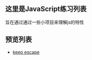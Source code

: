 ## 这里是JavaScript练习列表
旨在通过通过一些小项目来理解js的特性

## 预览列表
*  [keep escape](https://xdxt.github.io/study-plan-keep_eacape/keep_escape.html)  
